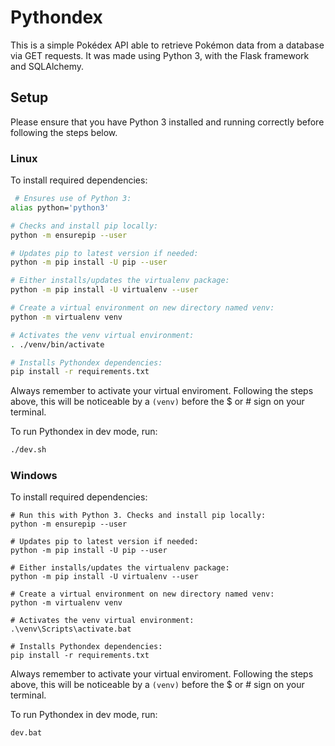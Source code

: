 # Pythondex #

This is a simple Pokédex API able to retrieve Pokémon data from a database
via GET requests. It was made using Python 3, with the Flask framework and
SQLAlchemy.

## Setup ##

Please ensure that you have Python 3 installed and running correctly before
following the steps below.

### Linux ###

To install required dependencies:

```bash
 # Ensures use of Python 3:
alias python='python3'

# Checks and install pip locally:
python -m ensurepip --user 

# Updates pip to latest version if needed:
python -m pip install -U pip --user

# Either installs/updates the virtualenv package:
python -m pip install -U virtualenv --user 

# Create a virtual environment on new directory named venv:
python -m virtualenv venv

# Activates the venv virtual environment:
. ./venv/bin/activate

# Installs Pythondex dependencies:
pip install -r requirements.txt
```

Always remember to activate your virtual enviroment. Following the steps above,
this will be noticeable by a `(venv)` before the $ or # sign on your terminal.

To run Pythondex in dev mode, run:
```bash
./dev.sh
```


### Windows ###

To install required dependencies:

```batch
# Run this with Python 3. Checks and install pip locally:
python -m ensurepip --user 

# Updates pip to latest version if needed:
python -m pip install -U pip --user

# Either installs/updates the virtualenv package:
python -m pip install -U virtualenv --user 

# Create a virtual environment on new directory named venv:
python -m virtualenv venv

# Activates the venv virtual environment:
.\venv\Scripts\activate.bat

# Installs Pythondex dependencies:
pip install -r requirements.txt
```

Always remember to activate your virtual enviroment. Following the steps above,
this will be noticeable by a `(venv)` before the $ or # sign on your terminal.

To run Pythondex in dev mode, run:
```batch
dev.bat
```
